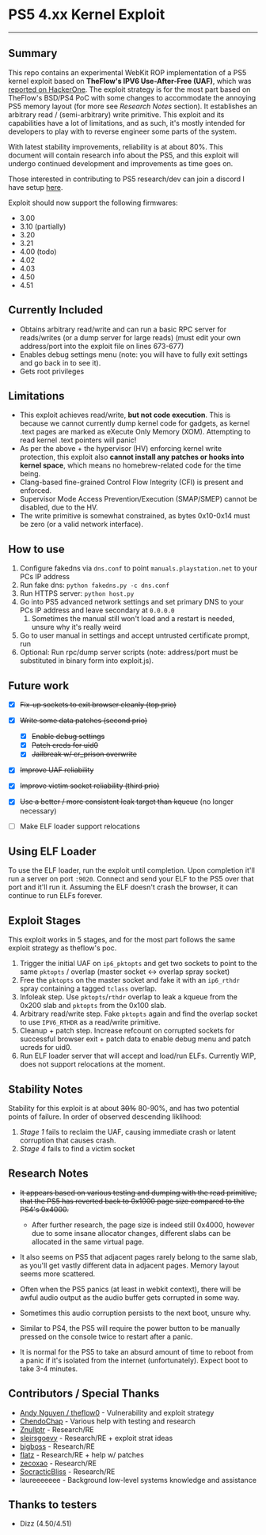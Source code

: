 # PS5 4.xx Kernel Exploit
---
## Summary
This repo contains an experimental WebKit ROP implementation of a PS5 kernel exploit based on **TheFlow's IPV6 Use-After-Free (UAF)**, which was [reported on HackerOne](https://hackerone.com/reports/1441103). The exploit strategy is for the most part based on TheFlow's BSD/PS4 PoC with some changes to accommodate the annoying PS5 memory layout (for more see *Research Notes* section). It establishes an arbitrary read / (semi-arbitrary) write primitive. This exploit and its capabilities have a lot of limitations, and as such, it's mostly intended for developers to play with to reverse engineer some parts of the system.

With latest stability improvements, reliability is at about 80%. This document will contain research info about the PS5, and this exploit will undergo continued development and improvements as time goes on.

Those interested in contributing to PS5 research/dev can join a discord I have setup [here](https://discord.gg/kbrzGuH3F6).

Exploit should now support the following firmwares:

- 3.00
- 3.10 (partially)
- 3.20
- 3.21
- 4.00 (todo)
- 4.02
- 4.03
- 4.50
- 4.51




## Currently Included

- Obtains arbitrary read/write and can run a basic RPC server for reads/writes (or a dump server for large reads) (must edit your own address/port into the exploit file on lines 673-677)
- Enables debug settings menu (note: you will have to fully exit settings and go back in to see it).
- Gets root privileges




## Limitations
- This exploit achieves read/write, **but not code execution**. This is because we cannot currently dump kernel code for gadgets, as kernel .text pages are marked as eXecute Only Memory (XOM). Attempting to read kernel .text pointers will panic!
- As per the above + the hypervisor (HV) enforcing kernel write protection, this exploit also **cannot install any patches or hooks into kernel space**, which means no homebrew-related code for the time being.
- Clang-based fine-grained Control Flow Integrity (CFI) is present and enforced.
- Supervisor Mode Access Prevention/Execution (SMAP/SMEP) cannot be disabled, due to the HV.
- The write primitive is somewhat constrained, as bytes 0x10-0x14 must be zero (or a valid network interface).



## How to use

1. Configure fakedns via `dns.conf` to point `manuals.playstation.net` to your PCs IP address
2. Run fake dns: `python fakedns.py -c dns.conf`
3. Run HTTPS server: `python host.py`
4. Go into PS5 advanced network settings and set primary DNS to your PCs IP address and leave secondary at `0.0.0.0`
   1. Sometimes the manual still won't load and a restart is needed, unsure why it's really weird
5. Go to user manual in settings and accept untrusted certificate prompt, run
6. Optional: Run rpc/dump server scripts (note: address/port must be substituted in binary form into exploit.js).



## Future work
- [x] ~~Fix-up sockets to exit browser cleanly (top prio)~~
- [x] ~~Write some data patches (second prio)~~
  - [x] ~~Enable debug settings~~
  - [x] ~~Patch creds for uid0~~
  - [x] ~~Jailbreak w/ cr_prison overwrite~~
- [x] ~~Improve UAF reliability~~
- [x] ~~Improve victim socket reliability (third prio)~~
- [x] ~~Use a better / more consistent leak target than kqueue~~ (no longer necessary)
- [ ] Make ELF loader support relocations



## Using ELF Loader

To use the ELF loader, run the exploit until completion. Upon completion it'll run a server on port `:9020`. Connect and send your ELF to the PS5 over that port and it'll run it. Assuming the ELF doesn't crash the browser, it can continue to run ELFs forever.



## Exploit Stages
This exploit works in 5 stages, and for the most part follows the same exploit strategy as theflow's poc.
1) Trigger the initial UAF on `ip6_pktopts` and get two sockets to point to the same `pktopts` / overlap (master socket <-> overlap spray socket)
2) Free the `pktopts` on the master socket and fake it with an `ip6_rthdr` spray containing a tagged `tclass` overlap.
3) Infoleak step. Use `pktopts`/`rthdr` overlap to leak a kqueue from the 0x200 slab and `pktopts` from the 0x100 slab.
4) Arbitrary read/write step. Fake `pktopts` again and find the overlap socket to use `IPV6_RTHDR` as a read/write primitive.
4) Cleanup + patch step. Increase refcount on corrupted sockets for successful browser exit + patch data to enable debug menu and patch ucreds for uid0.
4) Run ELF loader server that will accept and load/run ELFs. Currently WIP, does not support relocations at the moment.



## Stability Notes
Stability for this exploit is at about ~~30%~~ 80-90%, and has two potential points of failure. In order of observed descending liklihood:
1) *Stage 1* fails to reclaim the UAF, causing immediate crash or latent corruption that causes crash.
2) *Stage 4* fails to find a victim socket



## Research Notes
- ~~It appears based on various testing and dumping with the read primitive, that the PS5 has reverted back to 0x1000 page size compared to the PS4's 0x4000.~~
  - After further research, the page size is indeed still 0x4000, however due to some insane allocator changes, different slabs can be allocated in the same virtual page.

- It also seems on PS5 that adjacent pages rarely belong to the same slab, as you'll get vastly different data in adjacent pages. Memory layout seems more scattered.
- Often when the PS5 panics (at least in webkit context), there will be awful audio output as the audio buffer gets corrupted in some way.
- Sometimes this audio corruption persists to the next boot, unsure why.
- Similar to PS4, the PS5 will require the power button to be manually pressed on the console twice to restart after a panic.
- It is normal for the PS5 to take an absurd amount of time to reboot from a panic if it's isolated from the internet (unfortunately). Expect boot to take 3-4 minutes.



## Contributors / Special Thanks
- [Andy Nguyen / theflow0](https://twitter.com/theflow0) - Vulnerability and exploit strategy
- [ChendoChap](https://github.com/ChendoChap) - Various help with testing and research
- [Znullptr](https://twitter.com/Znullptr) - Research/RE
- [sleirsgoevy](https://twitter.com/sleirsgoevy) - Research/RE + exploit strat ideas
- [bigboss](https://twitter.com/psxdev) - Research/RE
- [flatz](https://twitter.com/flat_z) - Research/RE + help w/ patches
- [zecoxao](https://twitter.com/notzecoxao) - Research/RE
- [SocracticBliss](https://twitter.com/SocraticBliss) - Research/RE
- laureeeeeee - Background low-level systems knowledge and assistance



## Thanks to testers

- Dizz (4.50/4.51)
